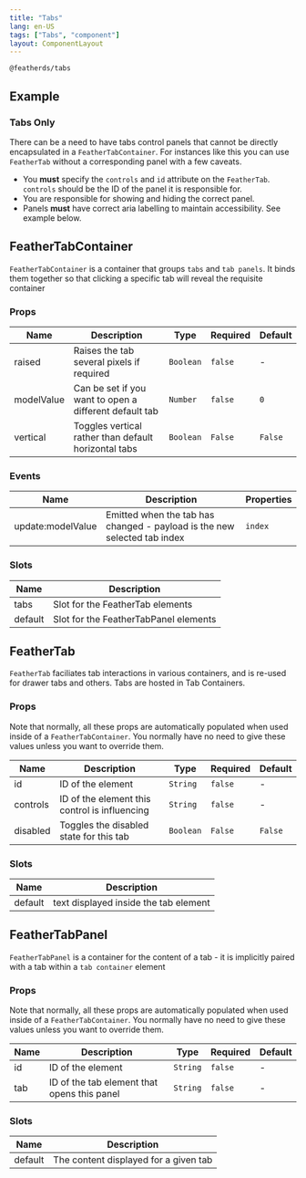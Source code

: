 ```yaml
---
title: "Tabs"
lang: en-US
tags: ["Tabs", "component"]
layout: ComponentLayout
---
```


`@featherds/tabs`

## Example

<Tabs-Examples />

### Tabs Only

There can be a need to have tabs control panels that cannot be directly encapsulated in a `FeatherTabContainer`. For instances like this you can use `FeatherTab` without a corresponding panel with a few caveats.

- You **must** specify the `controls` and `id` attribute on the `FeatherTab`. `controls` should be the ID of the panel it is responsible for.
- You are responsible for showing and hiding the correct panel.
- Panels **must** have correct aria labelling to maintain accessibility. See example below.

## FeatherTabContainer

`FeatherTabContainer` is a container that groups `tabs` and `tab panels`. It binds them together so that clicking a specific tab will reveal the requisite container

### Props

| Name       | Description                                            | Type      | Required | Default |
| ---------- | ------------------------------------------------------ | --------- | -------- | ------- |
| raised     | Raises the tab several pixels if required              | `Boolean` | `false`  | -       |
| modelValue | Can be set if you want to open a different default tab | `Number`  | `false`  | `0`     |
| vertical   | Toggles vertical rather than default horizontal tabs   | `Boolean` | `False`  | `False` |

### Events

| Name              | Description                                                              | Properties |
| ----------------- | ------------------------------------------------------------------------ | ---------- |
| update:modelValue | Emitted when the tab has changed - payload is the new selected tab index | `index`    |

### Slots

| Name    | Description                           |
| ------- | ------------------------------------- |
| tabs    | Slot for the FeatherTab elements      |
| default | Slot for the FeatherTabPanel elements |

## FeatherTab

`FeatherTab` faciliates tab interactions in various containers, and is re-used for drawer tabs and others. Tabs are hosted in Tab Containers.

### Props

Note that normally, all these props are automatically populated when used inside of a `FeatherTabContainer`. You normally have no need to give these values unless you want to override them.

| Name     | Description                                   | Type      | Required | Default |
| -------- | --------------------------------------------- | --------- | -------- | ------- |
| id       | ID of the element                             | `String`  | `false`  | -       |
| controls | ID of the element this control is influencing | `String`  | `false`  | -       |
| disabled | Toggles the disabled state for this tab       | `Boolean` | `False`  | `False` |

### Slots

| Name    | Description                           |
| ------- | ------------------------------------- |
| default | text displayed inside the tab element |

## FeatherTabPanel

`FeatherTabPanel` is a container for the content of a tab - it is implicitly paired with a tab within a `tab container` element

### Props

Note that normally, all these props are automatically populated when used inside of a `FeatherTabContainer`. You normally have no need to give these values unless you want to override them.

| Name | Description                                 | Type     | Required | Default |
| ---- | ------------------------------------------- | -------- | -------- | ------- |
| id   | ID of the element                           | `String` | `false`  | -       |
| tab  | ID of the tab element that opens this panel | `String` | `false`  | -       |

### Slots

| Name    | Description                           |
| ------- | ------------------------------------- |
| default | The content displayed for a given tab |
